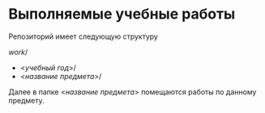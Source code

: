 # **Выполняемые учебные работы**

Репозиторий имеет следующую структуру

*work*/
 - <*учебный год*>/
  - <*название предмета*>/


Далее в папке <*название предмета*> помещаются работы по данному предмету.
